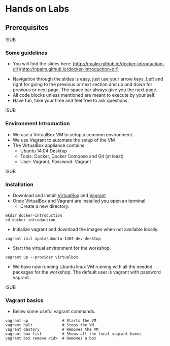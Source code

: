 # Hands on Labs
## Prerequisites


!SUB
### Some guidelines
* You will find the slides here: [http://npalm.github.io/docker-introduction-dl/](http://npalm.github.io/docker-introduction-dl/)
- Navigation through the slides is easy, just use your arrow keys. Left and right for going to the previous or next section and up and down for previous or next page. The space bar always give you the next page.
- All code blocks unless mentioned are meant to execute by your self.
- Have fun, take your time and feel free to ask questions.

!SUB
### Environment Introduction
* We use a VirtualBox VM to setup a common environment.
* We use Vagrant to automate the setup of the VM
* The VirtualBox appliance contains
  * Ubuntu 14.04 Desktop
  * Tools: Docker, Docker Compose and Git (at least)
  * User: Vagrant, Password: Vagrant


!SUB
### Installation
* Download and install [VirtualBox](https://www.virtualbox.org/wiki/Downloads) and [Vagrant](https://www.vagrantup.com/downloads.html)
* Once VirtualBox and Vagrant are installed you open an terminal
  * Create a new directory.
```
mkdir docker-introduction
cd docker-introduction
```
  * Initialize vagrant and download the images when not available locally. 
```
vagrant init npalm/ubuntu-1404-dev-desktop
```
  * Start the virtual environment for the workshop.
```
vagrant up --provider virtualbox
```
* We have now running Ubuntu linux VM running with all the needed packages for the workshop. The default user is vagrant with password vagrant. 

!SUB
### Vagrant basics
* Below some useful vagrant commands.

```
vagrant up               # Starts the VM
vagrant halt             # Stops the VM
vagrant destory          # Removes the VM
vagrant box list         # Shows all the local vagrant boxes
vagrant box remove <id>  # Removes a box
```
